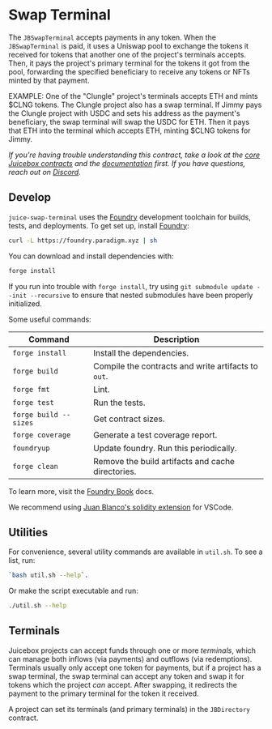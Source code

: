 # Swap Terminal

The `JBSwapTerminal` accepts payments in any token. When the `JBSwapTerminal` is paid, it uses a Uniswap pool to exchange the tokens it received for tokens that another one of the project's terminals accepts. Then, it pays the project's primary terminal for the tokens it got from the pool, forwarding the specified beneficiary to receive any tokens or NFTs minted by that payment.

EXAMPLE: One of the "Clungle" project's terminals accepts ETH and mints $CLNG tokens. The Clungle project also has a swap terminal. If Jimmy pays the Clungle project with USDC and sets his address as the payment's beneficiary, the swap terminal will swap the USDC for ETH. Then it pays that ETH into the terminal which accepts ETH, minting $CLNG tokens for Jimmy.

*If you're having trouble understanding this contract, take a look at the [core Juicebox contracts](https://github.com/bananapus/juice-contracts-v4) and the [documentation](https://docs.juicebox.money/) first. If you have questions, reach out on [Discord](https://discord.com/invite/ErQYmth4dS).*

## Develop

`juice-swap-terminal` uses the [Foundry](https://github.com/foundry-rs/foundry) development toolchain for builds, tests, and deployments. To get set up, install [Foundry](https://github.com/foundry-rs/foundry):

```bash
curl -L https://foundry.paradigm.xyz | sh
```

You can download and install dependencies with:

```bash
forge install
```

If you run into trouble with `forge install`, try using `git submodule update --init --recursive` to ensure that nested submodules have been properly initialized.

Some useful commands:

| Command               | Description                                         |
| --------------------- | --------------------------------------------------- |
| `forge install`       | Install the dependencies.                           |
| `forge build`         | Compile the contracts and write artifacts to `out`. |
| `forge fmt`           | Lint.                                               |
| `forge test`          | Run the tests.                                      |
| `forge build --sizes` | Get contract sizes.                                 |
| `forge coverage`      | Generate a test coverage report.                    |
| `foundryup`           | Update foundry. Run this periodically.              |
| `forge clean`         | Remove the build artifacts and cache directories.   |

To learn more, visit the [Foundry Book](https://book.getfoundry.sh/) docs.

We recommend using [Juan Blanco's solidity extension](https://marketplace.visualstudio.com/items?itemName=JuanBlanco.solidity) for VSCode.

## Utilities

For convenience, several utility commands are available in `util.sh`. To see a list, run:

```bash
`bash util.sh --help`.
```

Or make the script executable and run:

```bash
./util.sh --help
```

## Terminals

Juicebox projects can accept funds through one or more *terminals*, which can manage both inflows (via payments) and outflows (via redemptions). Terminals usually only accept one token for payments, but if a project has a swap terminal, the swap terminal can accept any token and swap it for tokens which the project *can* accept. After swapping, it redirects the payment to the primary terminal for the token it received.

A project can set its terminals (and primary terminals) in the `JBDirectory` contract.
